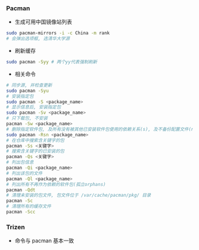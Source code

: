 ### Pacman

- 生成可用中国镜像站列表

```bash
sudo pacman-mirrors -i -c China -m rank
# 会弹出选项框, 选清华大学源
```

- 刷新缓存

```bash
sudo pacman -Syy # 两个yy代表强制刷新
```

- 相关命令

```bash
# 同步源, 并检查更新
sudo pacman -Syu
# 安装指定包
sudo pacman -S <package_name>
# 显示信息后, 安装指定包
sudo pacman -Sv <package_name>
# 只下载包, 不安装
pacman -Sw <package_name>
# 删除指定软件包, 及所有没有被其他已安装软件包使用的依赖关系(s), 及不备份配置文件(n)
sudo pacman -Rsn <package_name> 
# 在仓库中搜索含关键字的包
pacman -Ss <关键字>
# 搜索含关键字的已安装的包
pacman -Qs <关键字>
# 列出包信息
pacman -Qi <package_name> 
# 列出该包的文件
pacman -Ql <package_name> 
# 列出所有不再作为依赖的软件包(孤立orphans)
pacman -Qdt
# 清理未安装的包文件, 包文件位于 /var/cache/pacman/pkg/ 目录
pacman -Sc
# 清理所有的缓存文件
pacman -Scc
```

### Trizen

- 命令与 pacman 基本一致